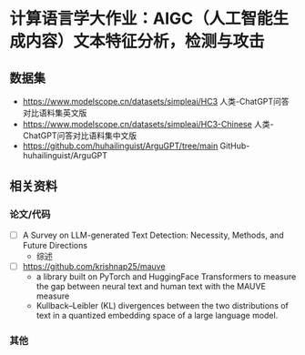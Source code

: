 # 计算语⾔学⼤作业：AIGC（⼈⼯智能⽣成内容）⽂本特征分析，检测与攻击

## 数据集

- https://www.modelscope.cn/datasets/simpleai/HC3  ⼈类-ChatGPT问答对⽐语料集英⽂版
- https://www.modelscope.cn/datasets/simpleai/HC3-Chinese ⼈类-ChatGPT问答对⽐语料集中⽂版
- https://github.com/huhailinguist/ArguGPT/tree/main GitHub-huhailinguist/ArguGPT

## 相关资料

### 论文/代码

- [ ] A Survey on LLM-generated Text Detection: Necessity, Methods, and Future Directions
  - 综述
- [ ] https://github.com/krishnap25/mauve
  - a library built on PyTorch and HuggingFace Transformers to measure the gap between neural text and human text with the MAUVE measure
  - Kullback–Leibler (KL) divergences between the two distributions of text in a quantized embedding space of a large language model.
     
### 其他

